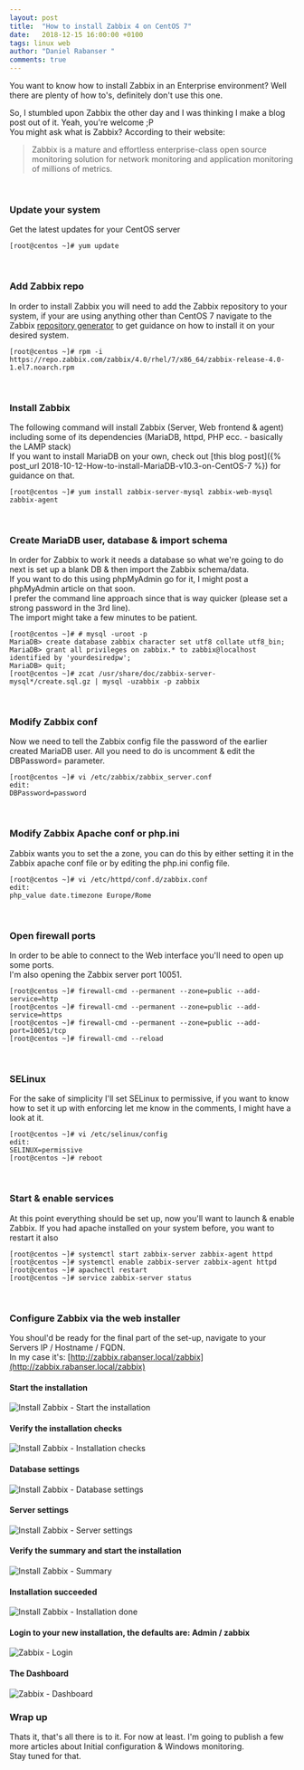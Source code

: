 ```yaml
---
layout: post
title:  "How to install Zabbix 4 on CentOS 7"
date:   2018-12-15 16:00:00 +0100
tags: linux web
author: "Daniel Rabanser "
comments: true
---
```

You want to know how to install Zabbix in an Enterprise environment? Well there are plenty of how to's, definitely don't use this one.
<!--excerpt-->  
So, I stumbled upon Zabbix the other day and I was thinking I make a blog post out of it. Yeah, you're welcome ;P  
You might ask what is Zabbix? According to their website:
> Zabbix is a mature and effortless enterprise-class open source monitoring solution for network monitoring and application monitoring of millions of metrics.


<br>

### Update your system
Get the latest updates for your CentOS server
```
[root@centos ~]# yum update
```

<br>

### Add Zabbix repo
In order to install Zabbix you will need to add the Zabbix repository to your system, if your are using anything other than CentOS 7 navigate to the Zabbix [repository generator](https://www.zabbix.com/download) to get guidance on how to install it on your desired system.
```
[root@centos ~]# rpm -i https://repo.zabbix.com/zabbix/4.0/rhel/7/x86_64/zabbix-release-4.0-1.el7.noarch.rpm
```

<br>

### Install Zabbix
The following command will install Zabbix (Server, Web frontend & agent) including some of its dependencies (MariaDB, httpd, PHP ecc. - basically the LAMP stack)  
If you want to install MariaDB on your own, check out [this blog post]({% post_url 2018-10-12-How-to-install-MariaDB-v10.3-on-CentOS-7 %}) for guidance on that.
```
[root@centos ~]# yum install zabbix-server-mysql zabbix-web-mysql zabbix-agent
```

<br>

### Create MariaDB user, database & import schema
In order for Zabbix to work it needs a database so what we're going to do next is set up a blank DB & then import the Zabbix schema/data.  
If you want to do this using phpMyAdmin go for it, I might post a phpMyAdmin article on that soon.  
I prefer the command line approach since that is way quicker (please set a strong password in the 3rd line).  
The import might take a few minutes to be patient.
```
[root@centos ~]# # mysql -uroot -p
MariaDB> create database zabbix character set utf8 collate utf8_bin;
MariaDB> grant all privileges on zabbix.* to zabbix@localhost identified by 'yourdesiredpw';
MariaDB> quit;
[root@centos ~]# zcat /usr/share/doc/zabbix-server-mysql*/create.sql.gz | mysql -uzabbix -p zabbix
```

<br>

### Modify Zabbix conf
Now we need to tell the Zabbix config file the password of the earlier created MariaDB user. All you need to do is uncomment & edit the DBPassword= parameter.
```
[root@centos ~]# vi /etc/zabbix/zabbix_server.conf
edit:
DBPassword=password
```

<br>

### Modify Zabbix Apache conf or php.ini
Zabbix wants you to set the a zone, you can do this by either setting it in the Zabbix apache conf file or by editing the php.ini config file.
```
[root@centos ~]# vi /etc/httpd/conf.d/zabbix.conf
edit:
php_value date.timezone Europe/Rome
```

<br>

### Open firewall ports
In order to be able to connect to the Web interface you'll need to open up some ports.  
I'm also opening the Zabbix server port 10051.
```
[root@centos ~]# firewall-cmd --permanent --zone=public --add-service=http
[root@centos ~]# firewall-cmd --permanent --zone=public --add-service=https
[root@centos ~]# firewall-cmd --permanent --zone=public --add-port=10051/tcp
[root@centos ~]# firewall-cmd --reload
```

<br>

### SELinux
For the sake of simplicity I'll set SELinux to permissive, if you want to know how to set it up with enforcing let me know in the comments, I might have a look at it.
```
[root@centos ~]# vi /etc/selinux/config
edit:
SELINUX=permissive
[root@centos ~]# reboot
```

<br>

### Start & enable services
At this point everything should be set up, now you'll want to launch & enable Zabbix.
If you had apache installed on your system before, you want to restart it also
```
[root@centos ~]# systemctl start zabbix-server zabbix-agent httpd
[root@centos ~]# systemctl enable zabbix-server zabbix-agent httpd
[root@centos ~]# apachectl restart
[root@centos ~]# service zabbix-server status
```

<br>

### Configure Zabbix via the web installer
You shoul'd be ready for the final part of the set-up, navigate to your Servers IP / Hostname / FQDN.  
In my case it's: [http://zabbix.rabanser.local/zabbix](http://zabbix.rabanser.local/zabbix)

#### Start the installation
![Install Zabbix - Start the installation](/assets/posts/2018-12-15-how-to-install-zabbix4-on-centos7/1_Start.png)

#### Verify the installation checks
![Install Zabbix - Installation checks](/assets/posts/2018-12-15-how-to-install-zabbix4-on-centos7/2_Check.png)

#### Database settings
![Install Zabbix - Database settings](/assets/posts/2018-12-15-how-to-install-zabbix4-on-centos7/3_DB.png)

#### Server settings
![Install Zabbix - Server settings](/assets/posts/2018-12-15-how-to-install-zabbix4-on-centos7/4_Server.png)

#### Verify the summary and start the installation
![Install Zabbix - Summary](/assets/posts/2018-12-15-how-to-install-zabbix4-on-centos7/5_Summary.png)

#### Installation succeeded
![Install Zabbix - Installation done](/assets/posts/2018-12-15-how-to-install-zabbix4-on-centos7/6_Done.png)

#### Login to your new installation, the defaults are: Admin / zabbix
![Zabbix - Login](/assets/posts/2018-12-15-how-to-install-zabbix4-on-centos7/7_Login.png)

#### The Dashboard
![Zabbix - Dashboard](/assets/posts/2018-12-15-how-to-install-zabbix4-on-centos7/8_Status.png)
<br>

### Wrap up
Thats it, that's all there is to it. For now at least. I'm going to publish a few more articles about Initial configuration & Windows monitoring.  
Stay tuned for that.
